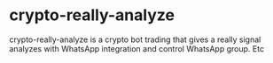 # crypto-really-analyze
crypto-really-analyze is a crypto bot trading that gives a really signal analyzes with WhatsApp integration and control WhatsApp group. Etc 
